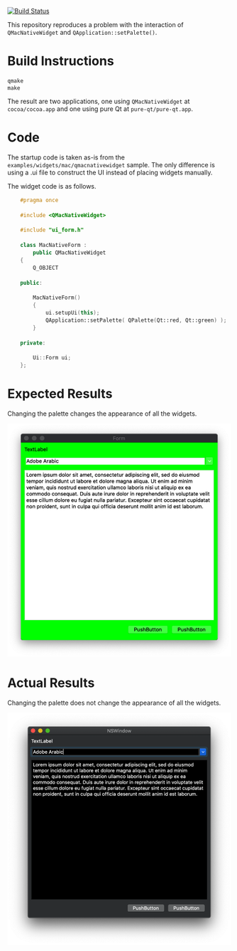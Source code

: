 [![Build Status](https://dev.azure.com/baruchs/qmacnativewidget-setpalette-problem/_apis/build/status/sterin.qmacnativewidget-setpalette-problem?branchName=master)](https://dev.azure.com/baruchs/qmacnativewidget-setpalette-problem/_build/latest?definitionId=3&branchName=master)

This repository reproduces a problem with the interaction of `QMacNativeWidget` and `QApplication::setPalette()`. 

# Build Instructions

    qmake
    make

The result are two applications, one using `QMacNativeWidget` at `cocoa/cocoa.app` and one using pure Qt at `pure-qt/pure-qt.app`. 

# Code

The startup code is taken as-is from the `examples/widgets/mac/qmacnativewidget` sample. The only difference is using a .ui file to construct the UI instead of placing widgets manually.

The widget code is as follows.

```c++
    #pragma once

    #include <QMacNativeWidget>

    #include "ui_form.h"

    class MacNativeForm :
        public QMacNativeWidget
    {
        Q_OBJECT

    public:

        MacNativeForm()
        {
            ui.setupUi(this);
            QApplication::setPalette( QPalette(Qt::red, Qt::green) );
        }

    private:
        
        Ui::Form ui;
    };
```

# Expected Results

Changing the palette changes the appearance of all the widgets.

![Expected Results](expected-results.png)

# Actual Results

Changing the palette does not change the appearance of all the widgets.

![Expected Results](actual-results.png)
